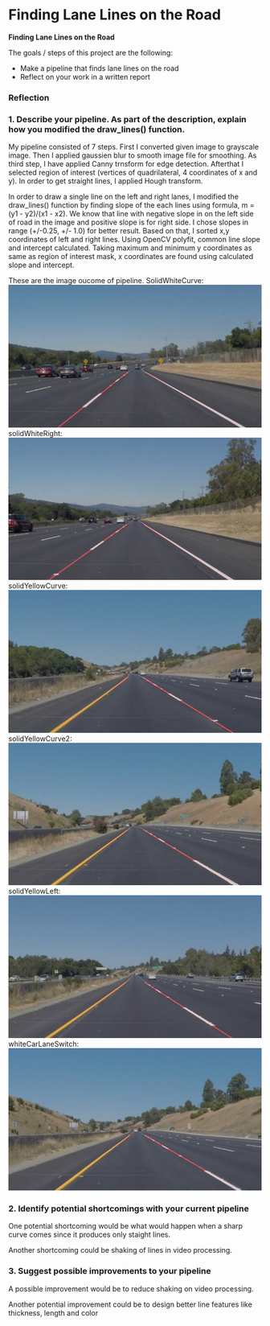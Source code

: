 # **Finding Lane Lines on the Road** 



**Finding Lane Lines on the Road**

The goals / steps of this project are the following:
* Make a pipeline that finds lane lines on the road
* Reflect on your work in a written report



### Reflection

### 1. Describe your pipeline. As part of the description, explain how you modified the draw_lines() function.

My pipeline consisted of 7 steps. First I converted given image to grayscale image. Then I applied gaussien blur to smooth image file for smoothing. As third step, I have applied Canny trnsform for edge detection. Afterthat I selected region of interest (vertices of quadrilateral, 4 coordinates of x and y). In order to get straight lines, I applied Hough transform. 

In order to draw a single line on the left and right lanes, I modified the draw_lines() function by finding slope of the each lines using formula, m = (y1 - y2)/(x1 - x2). We know that line with negative slope in on the left side of road in the image and positive slope is for right side. I chose slopes in range (+/-0.25, +/- 1.0) for better result. Based on that, I sorted x,y coordinates of left and right lines. Using OpenCV polyfit, common line slope and intercept calculated. Taking maximum and minimum y coordinates as same as region of interest mask, x coordinates are found using calculated slope and intercept.  

These are the image oucome of pipeline.
SolidWhiteCurve: 
![alt text](test_images_output/solidWhiteCurve.png "solidWhiteCurve")
solidWhiteRight: 
![alt text](test_images_output/solidWhiteRight.png "solidWhiteRight")
solidYellowCurve: 
![alt text](test_images_output/solidYellowCurve.png "solidYellowCurve")
solidYellowCurve2: 
![alt text](test_images_output/solidYellowCurve2.png "solidYellowCurve2")
solidYellowLeft: 
![alt text](test_images_output/solidYellowLeft.png "solidYellowLeft")
whiteCarLaneSwitch: 
![alt text](test_images_output/whiteCarLaneSwitch.png "whiteCarLaneSwitch")



### 2. Identify potential shortcomings with your current pipeline


One potential shortcoming would be what would happen when a sharp curve comes since it produces only staight lines.

Another shortcoming could be shaking of lines in video processing.


### 3. Suggest possible improvements to your pipeline

A possible improvement would be to reduce shaking on video processing.

Another potential improvement could be to design better line features like thickness, length and color
